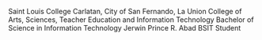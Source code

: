 Saint Louis College
Carlatan, City of San Fernando, La Union
College of Arts, Sciences, Teacher Education and Information Technology
Bachelor of Science in Information Technology
Jerwin Prince R. Abad
BSIT Student
